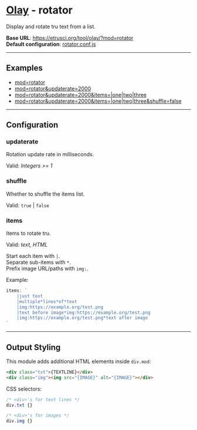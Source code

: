 # [Olay](../../README.md) - rotator

Display and rotate tru text from a list.

**Base URL**: <https://etrusci.org/tool/olay/?mod=rotator>  
**Default configuration**: [rotator.conf.js](./rotator.conf.js)

---

## Examples

- [mod=rotator](https://etrusci.org/tool/olay/?mod=rotator)
- [mod=rotator&updaterate=2000](https://etrusci.org/tool/olay/?mod=rotator&updaterate=2000)
- [mod=rotator&updaterate=2000&items=|one|two|three](https://etrusci.org/tool/olay/?mod=rotator&updaterate=2000&items=|one|two|three)
- [mod=rotator&updaterate=2000&items=|one|two|three&shuffle=false](https://etrusci.org/tool/olay/?mod=rotator&updaterate=2000&items=|one|two|three&shuffle=false)

---

## Configuration

### updaterate

Rotation update rate in milliseconds.

Valid: *Integers >= 1*

### shuffle

Whether to shuffle the items list.

Valid: `true` | `false`

### items

Items to rotate tru.

Valid: *text, HTML*

Start each item with `|`.  
Separate sub-items with `*`.  
Prefix image URL/paths with `img:`.

Example:
```js
items: `
    |just text
    |multiple*lines*of*text
    |img:https://example.org/test.png
    |text before image*img:https://example.org/test.png
    |img:https://example.org/test.png*text after image
`
```

---

## Output Styling

This module adds additional HTML elements inside `div.mod`:

```html
<div class="txt">{TEXTLINE}</div>
<div class="img"><img src="{IMAGE}" alt="{IMAGE}"></div>
```

CSS selectors:

```css
/* <div>'s for text lines */
div.txt {}

/* <div>'s for images */
div.img {}
```
